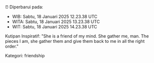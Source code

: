 ⏰ Diperbarui pada:
- WIB: Sabtu, 18 Januari 2025 12.23.38 UTC
- WITA: Sabtu, 18 Januari 2025 13.23.38 UTC
- WIT: Sabtu, 18 Januari 2025 14.23.38 UTC

Kutipan Inspiratif:
"She is a friend of my mind. She gather me, man. The pieces I am, she gather them and give them back to me in all the right order."


Kategori: friendship

